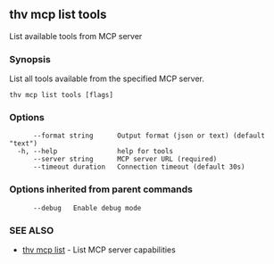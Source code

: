 ## thv mcp list tools

List available tools from MCP server

### Synopsis

List all tools available from the specified MCP server.

```
thv mcp list tools [flags]
```

### Options

```
      --format string      Output format (json or text) (default "text")
  -h, --help               help for tools
      --server string      MCP server URL (required)
      --timeout duration   Connection timeout (default 30s)
```

### Options inherited from parent commands

```
      --debug   Enable debug mode
```

### SEE ALSO

* [thv mcp list](thv_mcp_list.md)	 - List MCP server capabilities


